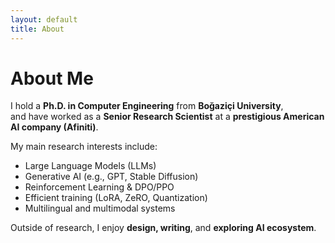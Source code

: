 ```yaml
---
layout: default
title: About
---
```


# About Me

I hold a **Ph.D. in Computer Engineering** from **Boğaziçi University**,  
and have worked as a **Senior Research Scientist** at a **prestigious American AI company (Afiniti)**.  

My main research interests include:
- Large Language Models (LLMs)
- Generative AI (e.g., GPT, Stable Diffusion)
- Reinforcement Learning & DPO/PPO
- Efficient training (LoRA, ZeRO, Quantization)
- Multilingual and multimodal systems

Outside of research, I enjoy **design, writing**, and **exploring AI ecosystem**.
